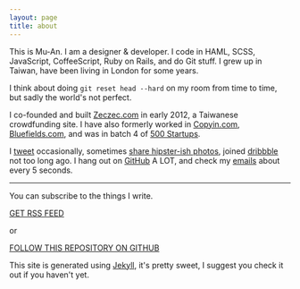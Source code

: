 ```yaml
---
layout: page
title: about
---
```


This is Mu-An. I am a designer & developer. I code in HAML, SCSS, JavaScript, CoffeeScript, Ruby on Rails, and do Git stuff. I grew up in Taiwan, have been living in London for some years.


I think about doing `git reset head --hard` on my room from time to time, but sadly the world's not perfect. 

I co-founded and built <a href='http://zeczec.com' id='zeczec' target='_blank'>Zeczec.com</a> in early 2012, a Taiwanese crowdfunding site. I have also formerly worked in <a href='http://copyin.com' id='copyin-about' target='_blank'>Copyin.com</a>, <a href='http://bluefields.com' id='bluefields-about' target='_blank'>Bluefields.com</a>, and was in batch 4 of <a href='http://500.co/' id='500-about' target='_blank'>500 Startups</a>.

I <a href='http://twitter.com/muanchiou' id='twitter' target='_blank'>tweet</a> occasionally, sometimes <a href='http://instagram.com/muanchiou' id='instagram' target='_blank'>share hipster-ish photos</a>, joined <a href='http://dribbble.com/muan' id='dribbble' target='_blank'>dribbble</a> not too long ago. I hang out on <a href='http://github.com/muan' id='github' target='_blank'>GitHub</a> A LOT, and check my <a href='mailto:me@muanchiou.com' id='email-icon' target='_blank'>emails</a> about every 5 seconds.

---

You can subscribe to the things I write.

<a href='/feed.xml' id='subscribe'  class='big-button red' target='_blank'>GET RSS FEED</a>

or

<a href='https://github.com/muan/muan.github.com' class='big-button green' id='star-github' target='_blank'>FOLLOW THIS REPOSITORY ON GITHUB</a>

This site is generated using [Jekyll](http://jekyllrb.com), it's pretty sweet, I suggest you check it out if you haven't yet.
